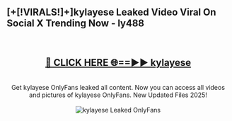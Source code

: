 <h2>[+[!VIRALS!]+]kylayese Leaked Video Viral On Social X Trending Now - ly488</h2>
<br>
<div align="center">
<h2><a href="https://libra.edu.pl?kylayese" rel="nofollow">🔴 CLICK HERE 🌐==►► kylayese</a></h2>
<br>
Get kylayese OnlyFans leaked all content. Now you can access all videos and pictures of kylayese OnlyFans. New Updated Files 2025!
<br>
<br>
<a href="https://libra.edu.pl?kylayese" rel="nofollow" data-target="animated-image.originalLink"><img src="https://i.ibb.co.com/WyWwxjT/player-gif2.gif" alt="kylayese Leaked OnlyFans" style="max-width: 100%; display: inline-block;" data-target="animated-image.originalImage"></a>
</div>
<br>